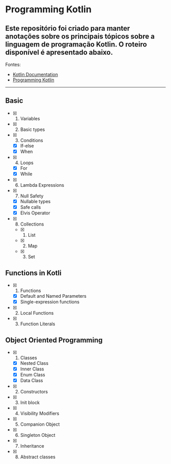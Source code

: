 
# Programming Kotlin

## Este repositório foi criado para manter anotações sobre os principais tópicos sobre a linguagem de programação Kotlin. O roteiro disponível é apresentado abaixo. 

Fontes: 
* [Kotlin Documentation](https://kotlinlang.org/docs/home.html)
* [Programming Kotlin](https://www.google.com.br/books/edition/Programming_Kotlin/x08oDwAAQBAJ?hl=en&gbpv=0)
---


## Basic
- [x] 1. Variables
- [x] 2. Basic types
- [x] 3. Conditions
  - [x] If-else
  - [x] When
- [x] 4. Loops
  - [x] For
  - [x] While
- [x] 6. Lambda Expressions
- [x] 7. Null Safety 
  - [x] Nullable types
  - [x] Safe calls
  - [x] Elvis Operator
- [x] 8. Collections 
  - [x] 1. List
  - [x] 2. Map
  - [x] 3. Set

## Functions in Kotli

- [x] 1. Functions
  - [x] Default and Named Parameters
  - [x] Single-expression functions
- [x] 2. Local Functions
- [x] 3. Function Literals

## Object Oriented Programming

- [x] 1. Classes
  - [x] Nested Class
  - [x] Inner Class
  - [x] Enum Class
  - [x] Data Class  
- [x] 2. Constructors 
- [x] 3. Init block
- [x] 4. Visibility Modifiers
- [x] 5. Companion Object
- [x] 6. Singleton Object 
- [x] 7. Inheritance
- [x] 8. Abstract classes